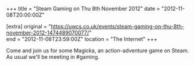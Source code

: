 +++
title = "Steam Gaming on Thu 8th November 2012"
date = "2012-11-08T20:00:00Z"

[extra]
original = "https://uwcs.co.uk/events/steam-gaming-on-thu-8th-november-2012-1474489070077/"    
end = "2012-11-08T23:59:00Z"
location = "The Internet"
+++

Come and join us for some Magicka, an action-adventure game on Steam. As usual we'll be meeting in \#gaming.

